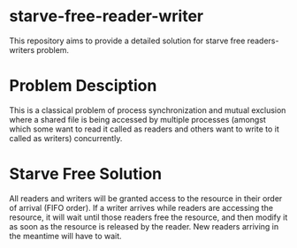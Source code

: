 # starve-free-reader-writer
This repository aims to provide a detailed solution for starve free readers-writers problem.
# Problem Desciption
This is a classical problem of process synchronization and mutual exclusion where a shared file is being accessed by multiple processes (amongst which some want to read it called as readers and others want to write to it called as writers) concurrently.
# Starve Free Solution
All readers and writers will be granted access to the resource in their order of arrival (FIFO order). If a writer arrives while readers are accessing the resource, it will wait until those readers free the resource, and then modify it as soon as the resource is released by the reader. New readers arriving in the meantime will have to wait.
